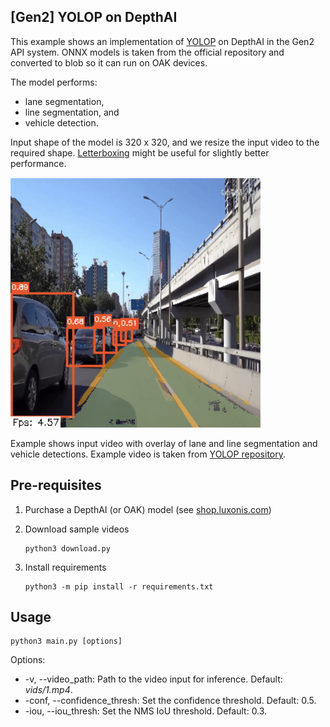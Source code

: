 ## [Gen2] YOLOP on DepthAI

This example shows an implementation of [YOLOP](https://github.com/hustvl/YOLOP) on DepthAI in the Gen2 API system. ONNX models is taken from the official repository and converted to blob so it can run on OAK devices.

The model performs:

* lane segmentation,
* line segmentation, and
* vehicle detection.

Input shape of the model is 320 x 320, and we resize the input video to the required shape. [Letterboxing](https://docs.luxonis.com/projects/api/en/latest/tutorials/maximize_fov/#letterboxing) might be useful for slightly better performance.

![Image example](imgs/example.gif)

Example shows input video with overlay of lane and line segmentation and vehicle detections. Example video is taken from [YOLOP repository](https://github.com/hustvl/YOLOP/tree/main/inference/videos).

## Pre-requisites

1. Purchase a DepthAI (or OAK) model (see [shop.luxonis.com](https://shop.luxonis.com/))

2. Download sample videos
   ```
   python3 download.py
   ```
3. Install requirements
   ```
   python3 -m pip install -r requirements.txt
   ```

## Usage

```
python3 main.py [options]
```

Options:

* -v, --video_path: Path to the video input for inference. Default: *vids/1.mp4*.
* -conf, --confidence_thresh: Set the confidence threshold. Default: 0.5.
* -iou, --iou_thresh: Set the NMS IoU threshold. Default: 0.3.
